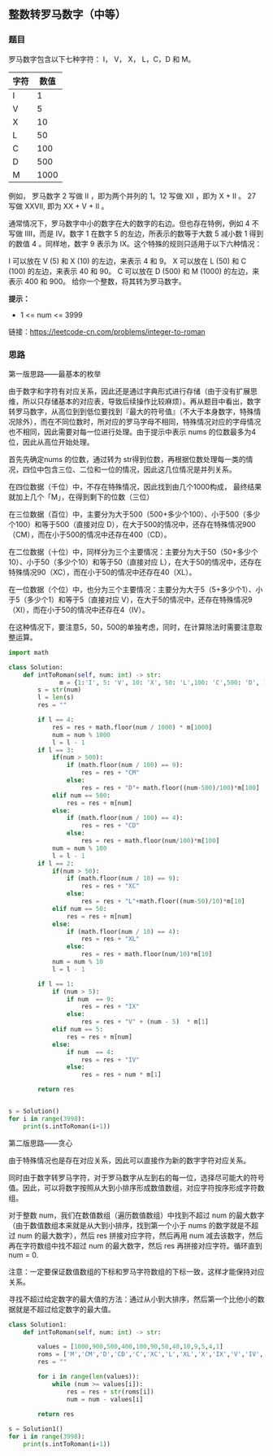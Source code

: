 ## 整数转罗马数字（中等）

### 题目

罗马数字包含以下七种字符： I， V， X， L，C，D 和 M。

| 字符 | 数值 |
| ---- | ---- |
| I    | 1    |
| V    | 5    |
| X    | 10   |
| L    | 50   |
| C    | 100  |
| D    | 500  |
| M    | 1000 |


例如， 罗马数字 2 写做 II ，即为两个并列的 1。12 写做 XII ，即为 X + II 。 27 写做  XXVII, 即为 XX + V + II 。

通常情况下，罗马数字中小的数字在大的数字的右边。但也存在特例，例如 4 不写做 IIII，而是 IV。数字 1 在数字 5 的左边，所表示的数等于大数 5 减小数 1 得到的数值 4 。同样地，数字 9 表示为 IX。这个特殊的规则只适用于以下六种情况：

I 可以放在 V (5) 和 X (10) 的左边，来表示 4 和 9。
X 可以放在 L (50) 和 C (100) 的左边，来表示 40 和 90。 
C 可以放在 D (500) 和 M (1000) 的左边，来表示 400 和 900。
给你一个整数，将其转为罗马数字。

**提示：**

- 1 <= num <= 3999

链接：https://leetcode-cn.com/problems/integer-to-roman

### 思路

第一版思路——最基本的枚举

由于数字和字符有对应关系，因此还是通过字典形式进行存储（由于没有扩展思维，所以只存储基本的对应表，导致后续操作比较麻烦）。再从题目中看出，数字转罗马数字，从高位到到低位要找到『最大的符号值』（不大于本身数字，特殊情况除外），而在不同位数时，所对应的罗马字母不相同，特殊情况对应的字母情况也不相同，因此需要对每一位进行处理。由于提示中表示 nums 的位数最多为4位，因此从高位开始处理。

首先先确定nums 的位数，通过转为 str得到位数，再根据位数处理每一类的情况，四位中包含三位、二位和一位的情况，因此这几位情况是并列关系。

在四位数据（千位）中，不存在特殊情况，因此找到由几个1000构成， 最终结果就加上几个「M」，在得到剩下的位数（三位）

在三位数据（百位）中，主要分为大于500（500+多少个100）、小于500（多少个100）和等于500（直接对应 D），在大于500的情况中，还存在特殊情况900（CM），而在小于500的情况中还存在400（CD）。

在二位数据（十位）中，同样分为三个主要情况：主要分为大于50（50+多少个10）、小于50（多少个10）和等于50（直接对应 L），在大于50的情况中，还存在特殊情况90（XC），而在小于50的情况中还存在40（XL）。

在一位数据（个位）中，也分为三个主要情况：主要分为大于5（5+多少个1）、小于5（多少个1）和等于5（直接对应 V），在大于5的情况中，还存在特殊情况9（XI），而在小于50的情况中还存在4（IV）。

在这种情况下，要注意5，50，500的单独考虑，同时，在计算除法时需要注意取整运算。

```python
import math

class Solution:
    def intToRoman(self, num: int) -> str:
              m = {1:'I', 5: 'V', 10: 'X', 50: 'L',100: 'C',500: 'D', 1000:'M'}
        s = str(num)
        l = len(s)
        res = ""

        if l == 4:
            res = res + math.floor(num / 1000) * m[1000]
            num = num % 1000
            l = l - 1
        if l == 3:
            if(num > 500):
                if (math.floor(num / 100) == 9):
                    res = res + "CM"
                else:
                    res = res + "D"+ math.floor((num-500)/100)*m[100]
            elif num == 500:
                res = res + m[num]
            else:
                if (math.floor(num / 100) == 4):
                    res = res + "CD"
                else:
                    res = res + math.floor(num/100)*m[100]
            num = num % 100
            l = l - 1
        if l == 2:
            if(num > 50):
                if (math.floor(num / 10) == 9):
                    res = res + "XC"
                else:
                    res = res + "L"+math.floor((num-50)/10)*m[10]
            elif num == 50:
                res = res + m[num]
            else:
                if (math.floor(num / 10) == 4):
                    res = res + "XL"
                else:
                    res = res + math.floor(num/10)*m[10]
            num = num % 10
            l = l - 1

        if l == 1:
            if (num > 5):
                if num  == 9:
                    res = res + "IX"
                else:
                    res = res + "V" + (num - 5)  * m[1]
            elif num == 5:
                res = res + m[num]
            else:
                if num  == 4:
                    res = res + "IV"
                else:
                    res = res + num * m[1]

        return res


s = Solution()
for i in range(3998):
    print(s.intToRoman(i+1))
```

第二版思路——贪心

由于特殊情况也是存在对应关系，因此可以直接作为新的数字字符对应关系。

同时由于数字转罗马字符，对于罗马数字从左到右的每一位，选择尽可能大的符号值。因此，可以将数字按照从大到小排序形成数值数组，对应字符按序形成字符数组。

对于整数 num，我们在数值数组（遍历数值数组）中找到不超过 num 的最大数字（由于数值数组本来就是从大到小排序，找到第一个小于 nums 的数字就是不超过 num 的最大数字），然后 res 拼接对应字符，然后再用 num 减去该数字，然后再在字符数组中找不超过 num 的最大数字，然后 res 再拼接对应字符。循环直到 num = 0.

注意：一定要保证数值数组的下标和罗马字符数组的下标一致，这样才能保持对应关系。

寻找不超过给定数字的最大值的方法：通过从小到大排序，然后第一个比他小的数据就是不超过给定数字的最大值。

```python
class Solution1:
    def intToRoman(self, num: int) -> str:

        values = [1000,900,500,400,100,90,50,40,10,9,5,4,1]
        roms = ['M','CM','D','CD','C','XC','L','XL','X','IX','V','IV','I']
        res = ""

        for i in range(len(values)):
            while (num >= values[i]):
                res = res + str(roms[i])
                num = num - values[i]

        return res
 
s = Solution1()
for i in range(3998):
    print(s.intToRoman(i+1))
```

